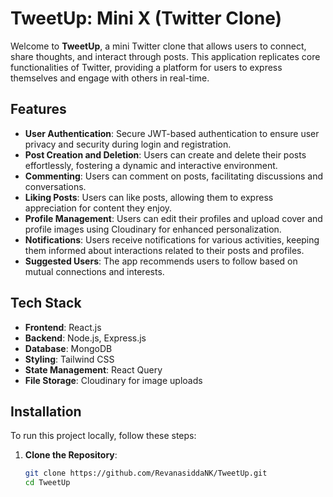 # TweetUp: Mini X (Twitter Clone)

Welcome to **TweetUp**, a mini Twitter clone that allows users to connect, share thoughts, and interact through posts. This application replicates core functionalities of Twitter, providing a platform for users to express themselves and engage with others in real-time.

## Features

- **User Authentication**: Secure JWT-based authentication to ensure user privacy and security during login and registration.
- **Post Creation and Deletion**: Users can create and delete their posts effortlessly, fostering a dynamic and interactive environment.
- **Commenting**: Users can comment on posts, facilitating discussions and conversations.
- **Liking Posts**: Users can like posts, allowing them to express appreciation for content they enjoy.
- **Profile Management**: Users can edit their profiles and upload cover and profile images using Cloudinary for enhanced personalization.
- **Notifications**: Users receive notifications for various activities, keeping them informed about interactions related to their posts and profiles.
- **Suggested Users**: The app recommends users to follow based on mutual connections and interests.

## Tech Stack

- **Frontend**: React.js
- **Backend**: Node.js, Express.js
- **Database**: MongoDB
- **Styling**: Tailwind CSS
- **State Management**: React Query
- **File Storage**: Cloudinary for image uploads

## Installation

To run this project locally, follow these steps:

1. **Clone the Repository**:
   ```bash
   git clone https://github.com/RevanasiddaNK/TweetUp.git
   cd TweetUp
